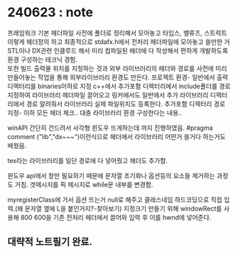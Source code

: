 # 240623 : note
프레임워크 기본 
헤더파일 사전에 폴더로 정리해서 모아놓고
타입스, 밸류즈, 스트럭트 이렇게 헤더정의 하고
최종적으로 stdafx.h에서 전처리 헤더파일에 모아놓고 쓸만한 거 STL이나 DX관련 인클루드 해서 미리 컴파일된 헤더에 다 작성해서 편하게 개발하도록 환경 구성하는 테크닉 경험.<br>
또한 빌드 출력물 위치를 지정하는 것과 외부 라이브러리의 헤더와 경로를 사전에 미리 만들어놓는 작업을 통해 외부라이브러리 환경도 만든다.
프로젝트 환경- 일반에서 출력디렉터리를 binaries이하로 지정
c++에서 추가포함 디렉터리에서 include폴더를 경로 지정하여 라이브러리 헤더파일 끌어오고
링커에서도 일반에서 추가 라이브러리 디렉터리에서 경로 알려줘서 라이브러리 실제 파일위치도 등록한다.
추가포함 디렉터리 경로 지정- 이하 모든 헤더 체크..
대충 라이브러리 환경 구성한다는 내용..

winAPI 간단히 건드려서 사각형 윈도우 뜨게하는데 까지 진행하였음.
#pragma comment ("lib","dx~~~")이런식으로 헤더에서 라이브러리 어떤거 쓸거다 하는거도 배웠음.

tex라는 라이브러리를 일단 경로에 다 넣어줬고 헤더도 추가함.

윈도우 api에서 창만 필요하기 때문에 문자열 초기화나 옵션등의 요소들 제거하는 과정도 거침.
겟메시지를 픽 메시지로  while문 내부를 변경함.

myregisterClass에 가서 옵션 뜨는거 null로 해주고 클래스네임 하드코딩으로 직접 입력.(왜 문자열 옆에 L을 붙인거지?-찾아보기)
지정크기 만들기 위해 windowRect를 사용해 800 600을 기존 전처리 헤더에서 끌어와 입력 후 이를 hwnd에 넣어준다.

대략적 노트필기 완료.
---
